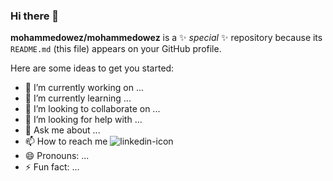 ### Hi there 👋


**mohammedowez/mohammedowez** is a ✨ _special_ ✨ repository because its `README.md` (this file) appears on your GitHub profile.

Here are some ideas to get you started:

- 🔭 I’m currently working on ...
- 🌱 I’m currently learning ...
- 👯 I’m looking to collaborate on ...
- 🤔 I’m looking for help with ...
- 💬 Ask me about ...
- 📫 How to reach me ![linkedin-icon](https://user-images.githubusercontent.com/59692344/172128364-3aad5961-e9bb-44a4-bdf2-8dd177b11804.svg)
- 😄 Pronouns: ...
- ⚡ Fun fact: ...


